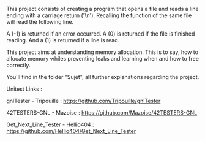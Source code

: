 This project consists of creating a program that opens a file and reads a line ending with a carriage return ('\n'). Recalling the function of the same file will read the following line.

A (-1) is returned if an error occurred. A (0) is returned if the file is finished reading. And a (1) is returned if a line is read.

This project aims at understanding memory allocation. This is to say, how to allocate memory whiles preventing leaks and learning when and how to free correctly.

You'll find in the folder "Sujet", all further explanations regarding the project.

Unitest Links :

gnlTester - Tripouille : https://github.com/Tripouille/gnlTester

42TESTERS-GNL - Mazoise : https://github.com/Mazoise/42TESTERS-GNL

Get_Next_Line_Tester - Hellio404 : https://github.com/Hellio404/Get_Next_Line_Tester
